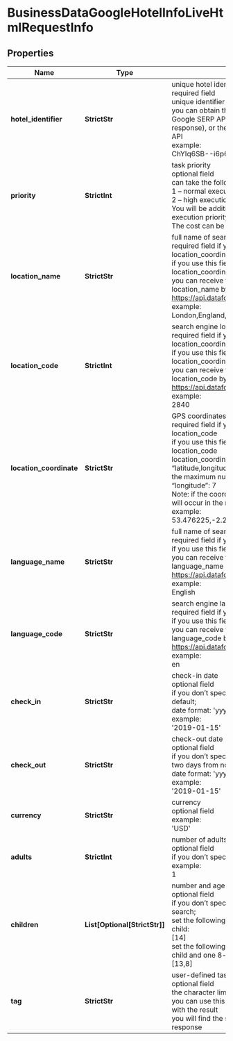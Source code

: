 # BusinessDataGoogleHotelInfoLiveHtmlRequestInfo


## Properties

| Name | Type | Description | Notes |
|------------ | ------------- | ------------- | -------------|
**hotel_identifier** | **StrictStr** | unique hotel identifier<br>required field<br>unique identifier of a hotel entity in Google search;<br>you can obtain the value by making a request to Advanced Google SERP API (enclosed in the hotels element of the response), or the Hotel Searches endpoint of Business Data API<br>example:<br>ChYIq6SB--i6p6cpGgovbS8wN2s5ODZfEAE |[optional]|
**priority** | **StrictInt** | task priority<br>optional field<br>can take the following values:<br>1 – normal execution priority (set by default)<br>2 – high execution priority<br>You will be additionally charged for the tasks with high execution priority.<br>The cost can be calculated on the Pricing page. |[optional]|
**location_name** | **StrictStr** | full name of search engine location<br>required field if you don’t specify location_code or location_coordinate<br>if you use this field, you don’t need to specify location_code or location_coordinate<br>you can receive the list of available locations with location_name by making a separate request to https://api.dataforseo.com/v3/business_data/google/locations<br>example:<br>London,England,United Kingdom |[optional]|
**location_code** | **StrictInt** | search engine location code<br>required field if you don’t specify location_name or location_coordinate<br>if you use this field, you don’t need to specify location_name or location_coordinate<br>you can receive the list of available locations with location_code by making a separate request to the https://api.dataforseo.com/v3/business_data/google/locations<br>example:<br>2840 |[optional]|
**location_coordinate** | **StrictStr** | GPS coordinates of a location<br>required field if you don’t specify location_name or location_code<br>if you use this field, you don’t need to specify location_name or location_code<br>location_coordinate parameter should be specified in the “latitude,longitude” format<br>the maximum number of decimal digits for “latitude” and “longitude”: 7<br>Note: if the coordinates are used to set a location, the search will occur in the nearest settlement;<br>example:<br>53.476225,-2.243572 |[optional]|
**language_name** | **StrictStr** | full name of search engine language<br>required field if you don’t specify language_code<br>if you use this field, you don’t need to specify language_code<br>you can receive the list of available languages with language_name by making a separate request to https://api.dataforseo.com/v3/business_data/google/languages<br>example:<br>English |[optional]|
**language_code** | **StrictStr** | search engine language code<br>required field if you don’t specify language_name<br>if you use this field, you don’t need to specify language_name<br>you can receive the list of available languages with their language_code by making a separate request to https://api.dataforseo.com/v3/business_data/google/languages<br>example:<br>en |[optional]|
**check_in** | **StrictStr** | check-in date<br>optional field<br>if you don’t specify this field, tomorrow’s date will be used by default;<br>date format: 'yyyy-mm-dd'<br>example:<br>'2019-01-15' |[optional]|
**check_out** | **StrictStr** | check-out date<br>optional field<br>if you don’t specify this field, our system will apply the date of two days from now by default;<br>date format: 'yyyy-mm-dd'<br>example:<br>'2019-01-15' |[optional]|
**currency** | **StrictStr** | currency<br>optional field<br>example:<br>'USD' |[optional]|
**adults** | **StrictInt** | number of adults<br>optional field<br>if you don’t specify this field, two adults will be used by default<br>example:<br>1 |[optional]|
**children** | **List[Optional[StrictStr]]** | number and age of children<br>optional field<br>if you don’t specify this field, no children will be included in the search;<br>set the following value if you want to include one 14-years-old child:<br>[14]<br>set the following value if you want to include one 13-years-old child and one 8-years-old child:<br>[13,8] |[optional]|
**tag** | **StrictStr** | user-defined task identifier<br>optional field<br>the character limit is 255<br>you can use this parameter to identify the task and match it with the result<br>you will find the specified tag value in the data array of the response |[optional]|
